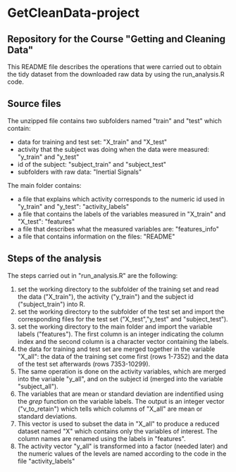 # GetCleanData-project
## Repository for the Course "Getting and Cleaning Data"

This README file describes the operations that were carried out to obtain the tidy dataset from the downloaded raw data by using the run_analysis.R code.

## Source files

The unzipped file contains two subfolders named "train" and "test" which contain:
* data for training and test set: "X_train" and "X_test"
* activity that the subject was doing when the data were measured: "y_train" and "y_test"
* id of the subject: "subject_train" and "subject_test"
* subfolders with raw data: "Inertial Signals"

The main folder contains:
* a file that explains which activity corresponds to the numeric id used in "y_train" and "y_test": "activity_labels"
* a file that contains the labels of the variables measured in "X_train" and "X_test": "features"
* a file that describes what the measured variables are: "features_info"
* a file that contains information on the files: "README"

## Steps of the analysis
The steps carried out in "run_analysis.R" are the following:

1. set the working directory to the subfolder of the training set and read the data ("X_train"), the activity ("y_train") and the subject id ("subject_train") into R.
2. set the working directory to the subfolder of the test set and import the corresponding files for the test set ("X_test","y_test" and "subject_test").
3. set the working directory to the main folder and import the variable labels ("features"). The first column is an integer indicating the column index and the second column is a character vector containing the labels.
4. the data for training and test set are merged together in the variable "X_all": the data of the training set come first (rows 1-7352) and the data of the test set afterwards (rows 7353-10299).
5. The same operation is done on the activity variables, which are merged into the variable "y_all", and on the subject id (merged into the variable "subject_all").
6. The variables that are mean or standard deviation are indentified using the *grep* function on the variable labels. The output is an integer vector ("v_to_retain") which tells which columns of "X_all" are mean or standard deviations.
7. This vector is used to subset the data in "X_all" to produce a reduced dataset named "X" which contains only the variables of interest. The column names are renamed using the labels in "features".
8. The activity vector "y_all" is transformed into a factor (needed later) and the numeric values of the levels are named according to the code in the file "activity_labels"
 


